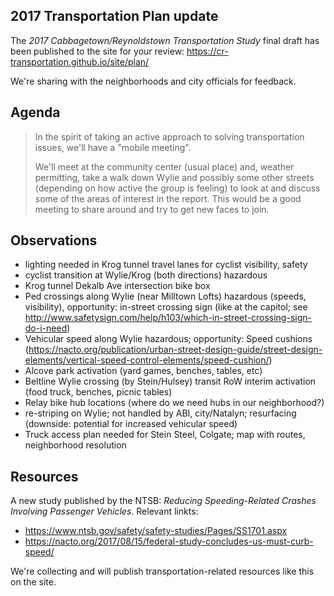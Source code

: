 ## 2017 Transportation Plan update

The *2017 Cabbagetown/Reynoldstown Transportation Study* final draft has been published to the site for your review:
https://cr-transportation.github.io/site/plan/

We're sharing with the neighborhoods and city officials for feedback.

## Agenda

> In the spirit of taking an active approach to solving transportation issues, we'll have a "mobile meeting".
>
> We'll meet at the community center (usual place) and, weather permitting, take a walk down Wylie and possibly some other streets (depending on how active the group is feeling) to look at and discuss some of the areas of interest in the report. This would be a good meeting to share around and try to get new faces to join.

## Observations

* lighting needed in Krog tunnel travel lanes for cyclist visibility, safety
* cyclist transition at Wylie/Krog (both directions) hazardous
* Krog tunnel Dekalb Ave intersection bike box
* Ped crossings along Wylie (near Milltown Lofts) hazardous (speeds, visibility), opportunity: in-street crossing sign (like at the capitol; see http://www.safetysign.com/help/h103/which-in-street-crossing-sign-do-i-need)
* Vehicular speed along Wylie hazardous; opportunity: Speed cushions (https://nacto.org/publication/urban-street-design-guide/street-design-elements/vertical-speed-control-elements/speed-cushion/)
* Alcove park activation (yard games, benches, tables, etc)
* Beltline Wylie crossing (by Stein/Hulsey) transit RoW interim activation (food truck, benches, picnic tables)
* Relay bike hub locations (where do we need hubs in our neighborhood?)
* re-striping on Wylie; not handled by ABI, city/Natalyn; resurfacing (downside: potential for increased vehicular speed)
* Truck access plan needed for Stein Steel, Colgate; map with routes, neighborhood resolution

## Resources

A new study published by the NTSB: *Reducing Speeding-Related Crashes Involving Passenger Vehicles*. Relevant linkts:

* https://www.ntsb.gov/safety/safety-studies/Pages/SS1701.aspx
* https://nacto.org/2017/08/15/federal-study-concludes-us-must-curb-speed/

We're collecting and will publish transportation-related resources like this on the site.
